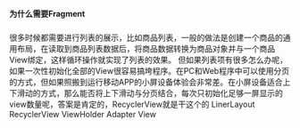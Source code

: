 
#### 为什么需要Fragment
##### 
很多时候都需要进行列表的展示，比如商品列表，一般的做法是创建一个商品的通用布局，在读取到商品列表数据后，将商品数据转换为商品对象并与一个商品View绑定，这样循环操作就实现了列表的效果。
但如果列表项有很多怎么办呢，如果一次性初始化全部的View很容易搞垮程序。在PC和Web程序中可以使用分页的方式，但如果照搬到运行移动APP的小屏设备体验会非常差。在小屏设备适合上下滑动的方式，那么能否将上下滑动与分页结合，每次只初始化足够一屏显示的view数量呢，答案是肯定的，RecyclerView就是干这个的
LinerLayout
RecyclerView
ViewHolder
Adapter
View



